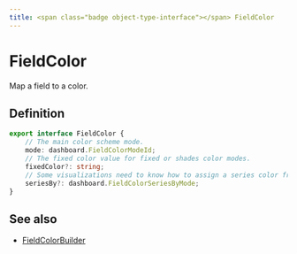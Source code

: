```yaml
---
title: <span class="badge object-type-interface"></span> FieldColor
---
```

# <span class="badge object-type-interface"></span> FieldColor

Map a field to a color.

## Definition

```typescript
export interface FieldColor {
	// The main color scheme mode.
	mode: dashboard.FieldColorModeId;
	// The fixed color value for fixed or shades color modes.
	fixedColor?: string;
	// Some visualizations need to know how to assign a series color from by value color schemes.
	seriesBy?: dashboard.FieldColorSeriesByMode;
}

```
## See also

 * <span class="badge builder"></span> [FieldColorBuilder](./builder-FieldColorBuilder.md)
